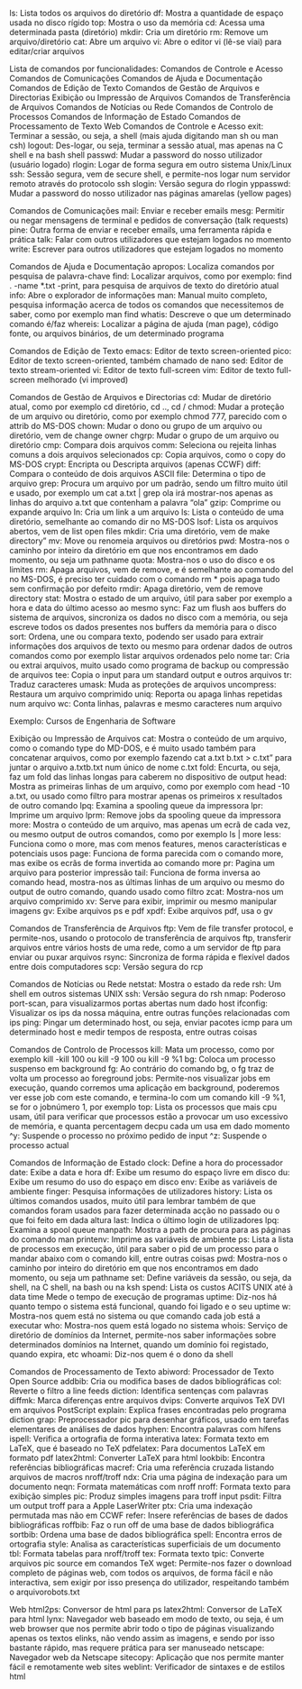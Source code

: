ls: Lista todos os arquivos do diretório
df: Mostra a quantidade de espaço usada no disco rígido
top: Mostra o uso da memória
cd: Acessa uma determinada pasta (diretório)
mkdir: Cria um diretório
rm: Remove um arquivo/diretório
cat: Abre um arquivo
vi: Abre o editor vi (lê-se viai) para editar/criar arquivos


Lista de comandos por funcionalidades:
Comandos de Controle e Acesso
Comandos de Comunicações
Comandos de Ajuda e Documentação
Comandos de Edição de Texto
Comandos de Gestão de Arquivos e Directorias
Exibição ou Impressão de Arquivos
Comandos de Transferência de Arquivos
Comandos de Notícias ou Rede
Comandos de Controlo de Processos
Comandos de Informação de Estado
Comandos de Processamento de Texto
Web
Comandos de Controle e Acesso
exit: Terminar a sessão, ou seja, a shell (mais ajuda digitando man sh ou man csh)
logout: Des-logar, ou seja, terminar a sessão atual, mas apenas na C shell e na bash shell
passwd: Mudar a password do nosso utilizador (usuário logado)
rlogin: Logar de forma segura em outro sistema Unix/Linux
ssh: Sessão segura, vem de secure shell, e permite-nos logar num servidor remoto através do protocolo ssh
slogin: Versão segura do rlogin
yppasswd: Mudar a password do nosso utilizador nas páginas amarelas (yellow pages)


Comandos de Comunicações
mail: Enviar e receber emails
mesg: Permitir ou negar mensagens de terminal e pedidos de conversação (talk requests)
pine: Outra forma de enviar e receber emails, uma ferramenta rápida e prática
talk: Falar com outros utilizadores que estejam logados no momento
write: Escrever para outros utilizadores que estejam logados no momento


Comandos de Ajuda e Documentação
apropos: Localiza comandos por pesquisa de palavra-chave
find: Localizar arquivos, como por exemplo: find . -name *.txt -print, para pesquisa de arquivos de texto do diretório atual
info: Abre o explorador de informações
man: Manual muito completo, pesquisa informação acerca de todos os comandos que necessitemos de saber, como por exemplo man find
whatis: Descreve o que um determinado comando é/faz
whereis: Localizar a página de ajuda (man page), código fonte, ou arquivos binários, de um determinado programa


Comandos de Edição de Texto
emacs: Editor de texto screen-oriented
pico: Editor de texto screen-oriented, também chamado de nano
sed: Editor de texto stream-oriented
vi: Editor de texto full-screen
vim: Editor de texto full-screen melhorado (vi improved)


Comandos de Gestão de Arquivos e Directorias
cd: Mudar de diretório atual, como por exemplo cd diretório, cd .., cd /
chmod: Mudar a proteção de um arquivo ou diretório, como por exemplo chmod 777, parecido com o attrib do MS-DOS
chown: Mudar o dono ou grupo de um arquivo ou diretório, vem de change owner
chgrp: Mudar o grupo de um arquivo ou diretório
cmp: Compara dois arquivos
comm: Seleciona ou rejeita linhas comuns a dois arquivos selecionados
cp: Copia arquivos, como o copy do MS-DOS
crypt: Encripta ou Descripta arquivos (apenas CCWF)
diff: Compara o conteúdo de dois arquivos ASCII
file: Determina o tipo de arquivo
grep: Procura um arquivo por um padrão, sendo um filtro muito útil e usado, por exemplo um cat a.txt | grep ola irá mostrar-nos apenas as linhas do arquivo a.txt que contenham a palavra “ola”
gzip: Comprime ou expande arquivo
ln: Cria um link a um arquivo
ls: Lista o conteúdo de uma diretório, semelhante ao comando dir no MS-DOS
lsof: Lista os arquivos abertos, vem de list open files
mkdir: Cria uma diretório, vem de make directory”
mv: Move ou renomeia arquivos ou diretórios
pwd: Mostra-nos o caminho por inteiro da diretório em que nos encontramos em dado momento, ou seja um pathname
quota: Mostra-nos o uso do disco e os limites
rm: Apaga arquivos, vem de remove, e é semelhante ao comando del no MS-DOS, é preciso ter cuidado com o comando rm * pois apaga tudo sem confirmação por defeito
rmdir: Apaga diretório, vem de remove directory
stat: Mostra o estado de um arquivo, útil para saber por exemplo a hora e data do último acesso ao mesmo
sync: Faz um flush aos buffers do sistema de arquivos, sincroniza os dados no disco com a memória, ou seja escreve todos os dados presentes nos buffers da memória para o disco
sort: Ordena, une ou compara texto, podendo ser usado para extrair informações dos arquivos de texto ou mesmo para ordenar dados de outros comandos como por exemplo listar arquivos ordenados pelo nome
tar: Cria ou extrai arquivos, muito usado como programa de backup ou compressão de arquivos
tee: Copia o input para um standard output e outros arquivos
tr: Traduz caracteres
umask: Muda as proteções de arquivos
uncompress: Restaura um arquivo comprimido
uniq: Reporta ou apaga linhas repetidas num arquivo
wc: Conta linhas, palavras e mesmo caracteres num arquivo


Exemplo: Cursos de Engenharia de Software

Exibição ou Impressão de Arquivos
cat: Mostra o conteúdo de um arquivo, como o comando type do MD-DOS, e é muito usado também para concatenar arquivos, como por exemplo fazendo cat a.txt b.txt > c.txt” para juntar o arquivo a.txtb.txt num único de nome c.txt
fold: Encurta, ou seja, faz um fold das linhas longas para caberem no dispositivo de output
head: Mostra as primeiras linhas de um arquivo, como por exemplo com head -10 a.txt, ou usado como filtro para mostrar apenas os primeiros x resultados de outro comando
lpq: Examina a spooling queue da impressora
lpr: Imprime um arquivo
lprm: Remove jobs da spooling queue da impressora
more: Mostra o conteúdo de um arquivo, mas apenas um ecrã de cada vez, ou mesmo output de outros comandos, como por exemplo ls | more
less: Funciona como o more, mas com menos features, menos características e potenciais usos
page: Funciona de forma parecida com o comando more, mas exibe os ecrãs de forma invertida ao comando more
pr: Pagina um arquivo para posterior impressão
tail: Funciona de forma inversa ao comando head, mostra-nos as últimas linhas de um arquivo ou mesmo do output de outro comando, quando usado como filtro
zcat: Mostra-nos um arquivo comprimido
xv: Serve para exibir, imprimir ou mesmo manipular imagens
gv: Exibe arquivos ps e pdf
xpdf: Exibe arquivos pdf, usa o gv


Comandos de Transferência de Arquivos
ftp: Vem de file transfer protocol, e permite-nos, usando o protocolo de transferência de arquivos ftp, transferir arquivos entre vários hosts de uma rede, como a um servidor de ftp para enviar ou puxar arquivos
rsync: Sincroniza de forma rápida e flexível dados entre dois computadores
scp: Versão segura do rcp


Comandos de Notícias ou Rede
netstat: Mostra o estado da rede
rsh: Um shell em outros sistemas UNIX
ssh: Versão segura do rsh
nmap: Poderoso port-scan, para visualizarmos portas abertas num dado host
ifconfig: Visualizar os ips da nossa máquina, entre outras funções relacionadas com ips
ping: Pingar um determinado host, ou seja, enviar pacotes icmp para um determinado host e medir tempos de resposta, entre outras coisas


Comandos de Controlo de Processos
kill: Mata um processo, como por exemplo kill -kill 100 ou kill -9 100 ou kill -9 %1
bg: Coloca um processo suspenso em background
fg: Ao contrário do comando bg, o fg traz de volta um processo ao foreground
jobs: Permite-nos visualizar jobs em execução, quando corremos uma aplicação em background, poderemos ver esse job com este comando, e termina-lo com um comando kill -9 %1, se for o jobnúmero 1, por exemplo
top: Lista os processos que mais cpu usam, útil para verificar que processos estão a provocar um uso excessivo de memória, e quanta percentagem decpu cada um usa em dado momento
^y: Suspende o processo no próximo pedido de input
^z: Suspende o processo actual


Comandos de Informação de Estado
clock: Define a hora do processador
date: Exibe a data e hora
df: Exibe um resumo do espaço livre em disco
du: Exibe um resumo do uso do espaço em disco
env: Exibe as variáveis de ambiente
finger: Pesquisa informações de utilizadores
history: Lista os últimos comandos usados, muito útil para lembrar também de que comandos foram usados para fazer determinada acção no passado ou o que foi feito em dada altura
last: Indica o último login de utilizadores
lpq: Examina a spool queue
manpath: Mostra a path de procura para as páginas do comando man
printenv: Imprime as variáveis de ambiente
ps: Lista a lista de processos em execução, útil para saber o pid de um processo para o mandar abaixo com o comando kill, entre outras coisas
pwd: Mostra-nos o caminho por inteiro do diretório em que nos encontramos em dado momento, ou seja um pathname
set: Define variáveis da sessão, ou seja, da shell, na C shell, na bash ou na ksh
spend: Lista os custos ACITS UNIX até à data
time Mede o tempo de execução de programas
uptime: Diz-nos há quanto tempo o sistema está funcional, quando foi ligado e o seu uptime
w: Mostra-nos quem está no sistema ou que comando cada job está a executar
who: Mostra-nos quem está logado no sistema
whois: Serviço de diretório de domínios da Internet, permite-nos saber informações sobre determinados domínios na Internet, quando um domínio foi registado, quando expira, etc
whoami: Diz-nos quem é o dono da shell


Comandos de Processamento de Texto
abiword: Processador de Texto Open Source
addbib: Cria ou modifica bases de dados bibliográficas
col: Reverte o filtro a line feeds
diction: Identifica sentenças com palavras
diffmk: Marca diferenças entre arquivos
dvips: Converte arquivos TeX DVI em arquivos PostScript
explain: Explica frases encontradas pelo programa diction
grap: Preprocessador pic para desenhar gráficos, usado em tarefas elementares de análises de dados
hyphen: Encontra palavras com hífens
ispell: Verifica a ortografia de forma interativa
latex: Formata texto em LaTeX, que é baseado no TeX
pdfelatex: Para documentos LaTeX em formato pdf
latex2html: Converter LaTeX para html
lookbib: Encontra referências bibliográficas
macref: Cria uma referência cruzada listando arquivos de macros nroff/troff
ndx: Cria uma página de indexação para um documento
neqn: Formata matemáticas com nroff
nroff: Formata texto para exibição simples
pic: Produz simples imagens para troff input
psdit: Filtra um output troff para a Apple LaserWriter
ptx: Cria uma indexação permutada mas não em CCWF
refer: Insere referências de bases de dados bibliográficas
roffbib: Faz o run off de uma base de dados bibliográfica
sortbib: Ordena uma base de dados bibliográfica
spell: Encontra erros de ortografia
style: Analisa as características superficiais de um documento
tbl: Formata tabelas para nroff/troff
tex: Formata texto
tpic: Converte arquivos pic source em comandos TeX
wget: Permite-nos fazer o download completo de páginas web, com todos os arquivos, de forma fácil e não interactiva, sem exigir por isso presença do utilizador, respeitando também o arquivorobots.txt


Web
html2ps: Conversor de html para ps
latex2html: Conversor de LaTeX para html
lynx: Navegador web baseado em modo de texto, ou seja, é um web browser que nos permite abrir todo o tipo de páginas visualizando apenas os textos elinks, não vendo assim as imagens, e sendo por isso bastante rápido, mas requere prática para ser manuseado
netscape: Navegador web da Netscape
sitecopy: Aplicação que nos permite manter fácil e remotamente web sites
weblint: Verificador de sintaxes e de estilos html



